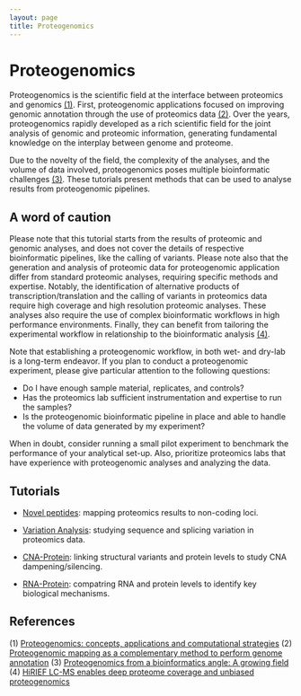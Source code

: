 ```yaml
---
layout: page
title: Proteogenomics
---
```


# Proteogenomics

Proteogenomics is the scientific field at the interface between proteomics and genomics [(1)](#references). First, proteogenomic applications focused on improving genomic annotation through the use of proteomics data [(2)](#references). Over the years, proteogenomics rapidly developed as a rich scientific field for the joint analysis of genomic and proteomic information, generating fundamental knowledge on the interplay between genome and proteome.

Due to the novelty of the field, the complexity of the analyses, and the volume of data involved, proteogenomics poses multiple bioinformatic challenges [(3)](#references). These tutorials present methods that can be used to analyse results from proteogenomic pipelines. 

## A word of caution

Please note that this tutorial starts from the results of proteomic and genomic analyses, and does not cover the details of respective bioinformatic pipelines, like the calling of variants. Please note also that the generation and analysis of proteomic data for proteogenomic application differ from standard proteomic analyses, requiring specific methods and expertise. Notably, the identification of alternative products of transcription/translation and the calling of variants in proteomics data require high coverage and high resolution proteomic analyses. These analyses also require the use of complex bioinformatic workflows in high performance environments. Finally, they can benefit from tailoring the experimental workflow in relationship to the bioinformatic analysis [(4)](#references).

Note that establishing a proteogenomic workflow, in both wet- and dry-lab is a long-term endeavor. If you plan to conduct a proteogenomic experiment, please give particular attention to the following questions:
- Do I have enough sample material, replicates, and controls?
- Has the proteomics lab sufficient instrumentation and expertise to run the samples?
- Is the proteogenomic bioinformatic pipeline in place and able to handle the volume of data generated by my experiment?

When in doubt, consider running a small pilot experiment to benchmark the performance of your analytical set-up. Also, prioritize proteomics labs that have experience with proteogenomic analyses and analyzing the data.

## Tutorials

- [Novel peptides](): mapping proteomics results to non-coding loci.

- [Variation Analysis](): studying sequence and splicing variation in proteomics data.

- [CNA-Protein](): linking structural variants and protein levels to study CNA dampening/silencing.

- [RNA-Protein](): compatring RNA and protein levels to identify key biological mechanisms.


## References

(1) [Proteogenomics: concepts, applications and computational strategies](https://www.ncbi.nlm.nih.gov/pubmed/25357241)
(2) [Proteogenomic mapping as a complementary method to perform genome annotation](https://www.ncbi.nlm.nih.gov/pubmed/14730672)
(3) [Proteogenomics from a bioinformatics angle: A growing field](https://www.ncbi.nlm.nih.gov/pubmed/26670565)
(4) [HiRIEF LC-MS enables deep proteome coverage and unbiased proteogenomics](https://www.ncbi.nlm.nih.gov/pubmed/24240322)
